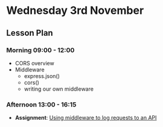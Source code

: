 # Wednesday 3rd November

## Lesson Plan

### Morning 09:00 - 12:00

+ CORS overview
+ Middleware
  + express.json()
  + cors()
  + writing our own middleware

### Afternoon 13:00 - 16:15

+ **Assignment**: [Using middleware to log requests to an API](https://github.com/FrancoSpeziali/express-middleware-logging-requests)
